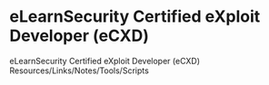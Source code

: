 # eLearnSecurity Certified eXploit Developer (eCXD)  
eLearnSecurity Certified eXploit Developer (eCXD) Resources/Links/Notes/Tools/Scripts
